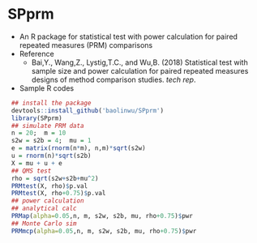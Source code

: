 # SPprm
 - An R package for statistical test with power calculation for paired repeated measures (PRM) comparisons
 - Reference
    - Bai,Y., Wang,Z., Lystig,T.C., and Wu,B. (2018) Statistical test
      with sample size and power calculation for paired repeated
      measures designs of method comparison studies. *tech rep*.
 - Sample R codes
```R
 ## install the package
 devtools::install_github('baolinwu/SPprm')
 library(SPprm)
 ## simulate PRM data
 n = 20;  m = 10
 s2w = s2b = 4;  mu = 1
 e = matrix(rnorm(n*m), n,m)*sqrt(s2w)
 u = rnorm(n)*sqrt(s2b)
 X = mu + u + e
 ## QMS test
 rho = sqrt(s2w+s2b+mu^2)
 PRMtest(X, rho)$p.val
 PRMtest(X, rho+0.75)$p.val
 ## power calculation
 ## analytical calc
 PRMap(alpha=0.05,n, m, s2w, s2b, mu, rho+0.75)$pwr
 ## Monte Carlo sim
 PRMmcp(alpha=0.05,n, m, s2w, s2b, mu, rho+0.75)$pwr
```
